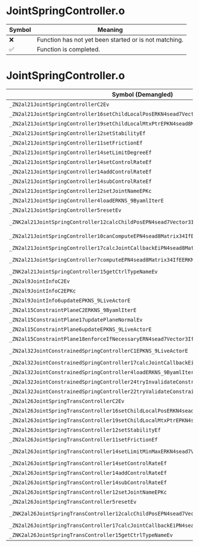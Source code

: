 # JointSpringController.o
| Symbol | Meaning 
| ------------- | ------------- 
| :x: | Function has not yet been started or is not matching. 
| :white_check_mark: | Function is completed. 


# JointSpringController.o
| Symbol (Demangled) | Symbol (Mangled) | Decompiled? |
| ------------- |  ------------- | ------------- |
| `_ZN2al21JointSpringControllerC2Ev` | `al::JointSpringController::JointSpringController(void)` | :white_check_mark: |
| `_ZN2al21JointSpringController16setChildLocalPosERKN4sead7Vector3IfEE` | `al::JointSpringController::setChildLocalPos(sead::Vector3<float> const&)` | :white_check_mark: |
| `_ZN2al21JointSpringController19setChildLocalMtxPtrEPKN4sead8Matrix34IfEE` | `al::JointSpringController::setChildLocalMtxPtr(sead::Matrix34<float> const*)` | :white_check_mark: |
| `_ZN2al21JointSpringController12setStabilityEf` | `al::JointSpringController::setStability(float)` | :white_check_mark: |
| `_ZN2al21JointSpringController11setFrictionEf` | `al::JointSpringController::setFriction(float)` | :white_check_mark: |
| `_ZN2al21JointSpringController14setLimitDegreeEf` | `al::JointSpringController::setLimitDegree(float)` | :white_check_mark: |
| `_ZN2al21JointSpringController14setControlRateEf` | `al::JointSpringController::setControlRate(float)` | :white_check_mark: |
| `_ZN2al21JointSpringController14addControlRateEf` | `al::JointSpringController::addControlRate(float)` | :white_check_mark: |
| `_ZN2al21JointSpringController14subControlRateEf` | `al::JointSpringController::subControlRate(float)` | :white_check_mark: |
| `_ZN2al21JointSpringController12setJointNameEPKc` | `al::JointSpringController::setJointName(char const*)` | :white_check_mark: |
| `_ZN2al21JointSpringController4loadERKNS_9ByamlIterE` | `al::JointSpringController::load(al::ByamlIter const&)` | :white_check_mark: |
| `_ZN2al21JointSpringController5resetEv` | `al::JointSpringController::reset(void)` | :white_check_mark: |
| `_ZNK2al21JointSpringController12calcChildPosEPN4sead7Vector3IfEEPKNS1_8Matrix34IfEE` | `al::JointSpringController::calcChildPos(sead::Vector3<float> *,sead::Matrix34<float> const*)const` | :white_check_mark: |
| `_ZN2al21JointSpringController10canComputeEPN4sead8Matrix34IfEEPNS1_7Vector3IfEE` | `al::JointSpringController::canCompute(sead::Matrix34<float> *,sead::Vector3<float> *)` | :white_check_mark: |
| `_ZN2al21JointSpringController17calcJointCallbackEiPN4sead8Matrix34IfEE` | `al::JointSpringController::calcJointCallback(int,sead::Matrix34<float> *)` | :white_check_mark: |
| `_ZN2al21JointSpringController7computeEPN4sead8Matrix34IfEERKNS1_7Vector3IfEES8_S8_` | `al::JointSpringController::compute(sead::Matrix34<float> *,sead::Vector3<float> const&,sead::Vector3<float> const&,sead::Vector3<float> const&)` | :white_check_mark: |
| `_ZNK2al21JointSpringController15getCtrlTypeNameEv` | `al::JointSpringController::getCtrlTypeName(void)const` | :white_check_mark: |
| `_ZN2al9JointInfoC2Ev` | `al::JointInfo::JointInfo(void)` | :white_check_mark: |
| `_ZN2al9JointInfoC2EPKc` | `al::JointInfo::JointInfo(char const*)` | :white_check_mark: |
| `_ZN2al9JointInfo6updateEPKNS_9LiveActorE` | `al::JointInfo::update(al::LiveActor const*)` | :white_check_mark: |
| `_ZN2al15ConstraintPlaneC2ERKNS_9ByamlIterE` | `al::ConstraintPlane::ConstraintPlane(al::ByamlIter const&)` | :white_check_mark: |
| `_ZN2al15ConstraintPlane17updatePlaneNormalEv` | `al::ConstraintPlane::updatePlaneNormal(void)` | :white_check_mark: |
| `_ZN2al15ConstraintPlane6updateEPKNS_9LiveActorE` | `al::ConstraintPlane::update(al::LiveActor const*)` | :white_check_mark: |
| `_ZN2al15ConstraintPlane18enforceIfNecessaryERN4sead7Vector3IfEE` | `al::ConstraintPlane::enforceIfNecessary(sead::Vector3<float> &)` | :white_check_mark: |
| `_ZN2al32JointConstrainedSpringControllerC1EPKNS_9LiveActorE` | `al::JointConstrainedSpringController::JointConstrainedSpringController(al::LiveActor const*)` | :white_check_mark: |
| `_ZN2al32JointConstrainedSpringController17calcJointCallbackEiPN4sead8Matrix34IfEE` | `al::JointConstrainedSpringController::calcJointCallback(int,sead::Matrix34<float> *)` | :white_check_mark: |
| `_ZN2al32JointConstrainedSpringController4loadERKNS_9ByamlIterE` | `al::JointConstrainedSpringController::load(al::ByamlIter const&)` | :white_check_mark: |
| `_ZN2al32JointConstrainedSpringController24tryInvalidateConstraintsEv` | `al::JointConstrainedSpringController::tryInvalidateConstraints(void)` | :white_check_mark: |
| `_ZN2al32JointConstrainedSpringController22tryValidateConstraintsEv` | `al::JointConstrainedSpringController::tryValidateConstraints(void)` | :white_check_mark: |
| `_ZN2al26JointSpringTransControllerC2Ev` | `al::JointSpringTransController::JointSpringTransController(void)` | :white_check_mark: |
| `_ZN2al26JointSpringTransController16setChildLocalPosERKN4sead7Vector3IfEE` | `al::JointSpringTransController::setChildLocalPos(sead::Vector3<float> const&)` | :white_check_mark: |
| `_ZN2al26JointSpringTransController19setChildLocalMtxPtrEPKN4sead8Matrix34IfEE` | `al::JointSpringTransController::setChildLocalMtxPtr(sead::Matrix34<float> const*)` | :white_check_mark: |
| `_ZN2al26JointSpringTransController12setStabilityEf` | `al::JointSpringTransController::setStability(float)` | :white_check_mark: |
| `_ZN2al26JointSpringTransController11setFrictionEf` | `al::JointSpringTransController::setFriction(float)` | :white_check_mark: |
| `_ZN2al26JointSpringTransController14setLimitMinMaxERKN4sead7Vector3IfEES5_` | `al::JointSpringTransController::setLimitMinMax(sead::Vector3<float> const&,sead::Vector3<float> const&)` | :white_check_mark: |
| `_ZN2al26JointSpringTransController14setControlRateEf` | `al::JointSpringTransController::setControlRate(float)` | :white_check_mark: |
| `_ZN2al26JointSpringTransController14addControlRateEf` | `al::JointSpringTransController::addControlRate(float)` | :white_check_mark: |
| `_ZN2al26JointSpringTransController14subControlRateEf` | `al::JointSpringTransController::subControlRate(float)` | :white_check_mark: |
| `_ZN2al26JointSpringTransController12setJointNameEPKc` | `al::JointSpringTransController::setJointName(char const*)` | :white_check_mark: |
| `_ZN2al26JointSpringTransController5resetEv` | `al::JointSpringTransController::reset(void)` | :white_check_mark: |
| `_ZNK2al26JointSpringTransController12calcChildPosEPN4sead7Vector3IfEEPKNS1_8Matrix34IfEE` | `al::JointSpringTransController::calcChildPos(sead::Vector3<float> *,sead::Matrix34<float> const*)const` | :white_check_mark: |
| `_ZN2al26JointSpringTransController17calcJointCallbackEiPN4sead8Matrix34IfEE` | `al::JointSpringTransController::calcJointCallback(int,sead::Matrix34<float> *)` | :white_check_mark: |
| `_ZNK2al26JointSpringTransController15getCtrlTypeNameEv` | `al::JointSpringTransController::getCtrlTypeName(void)const` | :white_check_mark: |
